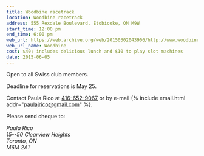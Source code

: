 ```yaml
---
title: Woodbine racetrack
location: Woodbine racetrack
address: 555 Rexdale Boulevard, Etobicoke, ON M9W
start_time: 12:00 pm
end_time: 6:00 pm
web_url: https://web.archive.org/web/20150302043906/http://www.woodbineentertainment.com/WOODBINE/Pages/Default.aspx
web_url_name: Woodbine
cost: $40; includes delicious lunch and $10 to play slot machines
date: 2015-06-05
---
```


Open to all Swiss club members.

Deadline for reservations is May 25.

Contact Paula Rico at [416-652-9067][tel] or by e-mail {% include email.html
addr="paulajrico@gmail.com" %}.

Please send cheque to:

<address>
Paula Rico<br>
15--50 Clearview Heights<br>
Toronto, ON<br>
M6M 2A1<br>
</address>

[tel]: <tel:416-652-9067>
